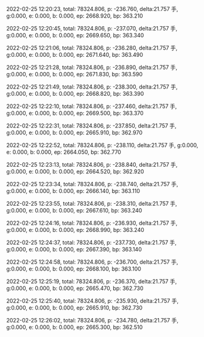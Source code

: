 2022-02-25 12:20:23, total: 78324.806, p: -236.760, delta:21.757 手, g:0.000, e: 0.000, b: 0.000, ep: 2668.920, bp: 363.210

2022-02-25 12:20:45, total: 78324.806, p: -237.070, delta:21.757 手, g:0.000, e: 0.000, b: 0.000, ep: 2669.650, bp: 363.340

2022-02-25 12:21:06, total: 78324.806, p: -236.280, delta:21.757 手, g:0.000, e: 0.000, b: 0.000, ep: 2671.640, bp: 363.490

2022-02-25 12:21:28, total: 78324.806, p: -236.890, delta:21.757 手, g:0.000, e: 0.000, b: 0.000, ep: 2671.830, bp: 363.590

2022-02-25 12:21:49, total: 78324.806, p: -238.300, delta:21.757 手, g:0.000, e: 0.000, b: 0.000, ep: 2668.820, bp: 363.390

2022-02-25 12:22:10, total: 78324.806, p: -237.460, delta:21.757 手, g:0.000, e: 0.000, b: 0.000, ep: 2669.500, bp: 363.370

2022-02-25 12:22:31, total: 78324.806, p: -237.850, delta:21.757 手, g:0.000, e: 0.000, b: 0.000, ep: 2665.910, bp: 362.970

2022-02-25 12:22:52, total: 78324.806, p: -238.110, delta:21.757 手, g:0.000, e: 0.000, b: 0.000, ep: 2664.050, bp: 362.770

2022-02-25 12:23:13, total: 78324.806, p: -238.840, delta:21.757 手, g:0.000, e: 0.000, b: 0.000, ep: 2664.520, bp: 362.920

2022-02-25 12:23:34, total: 78324.806, p: -238.740, delta:21.757 手, g:0.000, e: 0.000, b: 0.000, ep: 2666.140, bp: 363.110

2022-02-25 12:23:55, total: 78324.806, p: -238.310, delta:21.757 手, g:0.000, e: 0.000, b: 0.000, ep: 2667.610, bp: 363.240

2022-02-25 12:24:16, total: 78324.806, p: -236.930, delta:21.757 手, g:0.000, e: 0.000, b: 0.000, ep: 2668.990, bp: 363.240

2022-02-25 12:24:37, total: 78324.806, p: -237.730, delta:21.757 手, g:0.000, e: 0.000, b: 0.000, ep: 2667.390, bp: 363.140

2022-02-25 12:24:58, total: 78324.806, p: -236.700, delta:21.757 手, g:0.000, e: 0.000, b: 0.000, ep: 2668.100, bp: 363.100

2022-02-25 12:25:19, total: 78324.806, p: -236.370, delta:21.757 手, g:0.000, e: 0.000, b: 0.000, ep: 2665.470, bp: 362.730

2022-02-25 12:25:40, total: 78324.806, p: -235.930, delta:21.757 手, g:0.000, e: 0.000, b: 0.000, ep: 2665.910, bp: 362.730

2022-02-25 12:26:02, total: 78324.806, p: -234.780, delta:21.757 手, g:0.000, e: 0.000, b: 0.000, ep: 2665.300, bp: 362.510